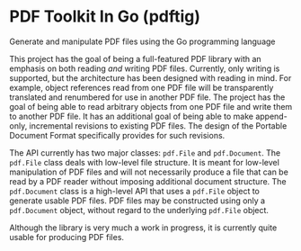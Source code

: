 PDF Toolkit In Go (pdftig)
==========================

Generate and manipulate PDF files using the Go programming language

This project has the goal of being a full-featured PDF library with an
emphasis on both reading *and* writing PDF files.  Currently, only
writing is supported, but the architecture has been designed with
reading in mind.  For example, object references read from one PDF
file will be transparently translated and renumbered for use in
another PDF file.  The project has the goal of being able to read
arbitrary objects from one PDF file and write them to another PDF
file.  It has an additional goal of being able to make append-only,
incremental revisions to existing PDF files.  The design of the
Portable Document Format specifically provides for such revisions.

The API currently has two major classes: `pdf.File` and
`pdf.Document`.  The `pdf.File` class deals with low-level file
structure.  It is meant for low-level manipulation of PDF files and
will not necessarily produce a file that can be read by a PDF reader
without imposing additional document structure.  The `pdf.Document`
class is a high-level API that uses a `pdf.File` object to generate
usable PDF files.  PDF files may be constructed using only a
`pdf.Document` object, without regard to the underlying `pdf.File`
object.

Although the library is very much a work in progress, it is currently
quite usable for producing PDF files.
